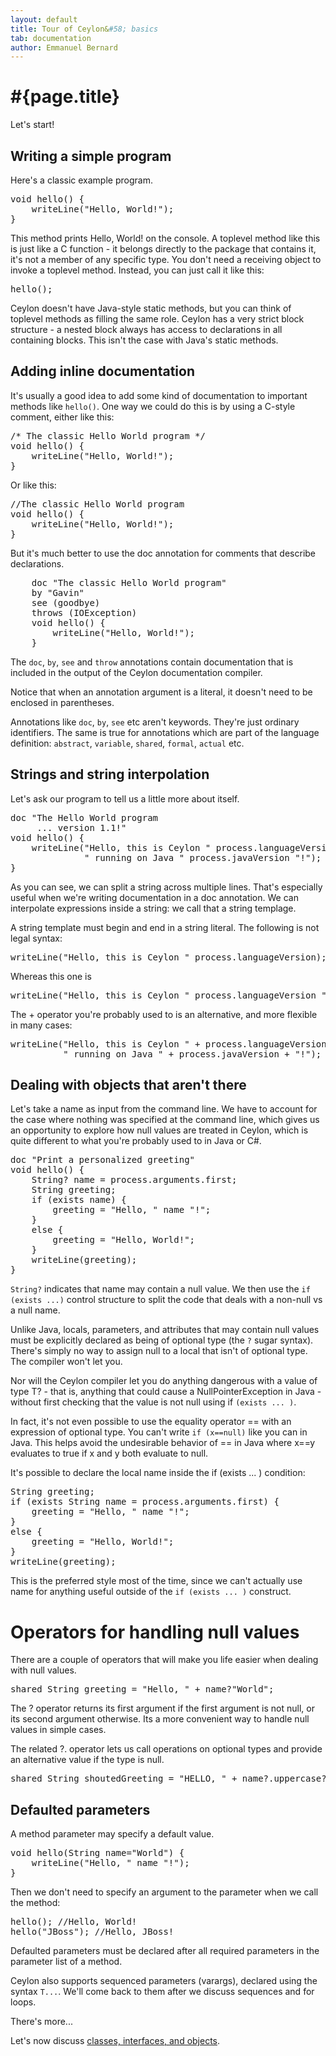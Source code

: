 ```yaml
---
layout: default
title: Tour of Ceylon&#58; basics
tab: documentation
author: Emmanuel Bernard
---
```


# #{page.title}

Let's start!

## Writing a simple program

Here's a classic example program.

<pre class="brush: ceylon">
void hello() {
    writeLine("Hello, World!");
}
</pre>

This method prints Hello, World! on the console. A toplevel method like this is just like a C function - it belongs directly to the package that contains it, it's not a member of any specific type. You don't need a receiving object to invoke a toplevel method. Instead, you can just call it like this:

<pre class="brush: ceylon">
hello();
</pre>

Ceylon doesn't have Java-style static methods, but you can think of toplevel methods as filling the same role. Ceylon has a very strict block structure - a nested block always has access to declarations in all containing blocks. This isn't the case with Java's static methods.

## Adding inline documentation

It's usually a good idea to add some kind of documentation to important methods like `hello()`. One way we could do this is by using a C-style comment, either like this:

<pre class="brush: ceylon">
/* The classic Hello World program */
void hello() {
    writeLine("Hello, World!");
}
</pre>

Or like this:

<pre class="brush: ceylon">
//The classic Hello World program
void hello() {
    writeLine("Hello, World!");
}
</pre>

But it's much better to use the doc annotation for comments that describe declarations.

<pre class="brush: ceylon">
	doc "The classic Hello World program"
	by "Gavin"
	see (goodbye)
	throws (IOException)
	void hello() {
	    writeLine("Hello, World!");
	}
</pre>

The `doc`, `by`, `see` and `throw` annotations contain documentation that is included in the output of the Ceylon documentation compiler.

Notice that when an annotation argument is a literal, it doesn't need to be enclosed in parentheses.

Annotations like `doc`, `by`, `see` etc aren't keywords. They're just ordinary identifiers. The same is true for annotations which are part of the language definition: `abstract`, `variable`, `shared`, `formal`, `actual` etc.

## Strings and string interpolation

Let's ask our program to tell us a little more about itself.

<pre class="brush: ceylon">
doc "The Hello World program
     ... version 1.1!"
void hello() {
    writeLine("Hello, this is Ceylon " process.languageVersion
              " running on Java " process.javaVersion "!");
}
</pre>

As you can see, we can split a string across multiple lines. That's especially useful when we're writing documentation in a doc annotation. We can interpolate expressions inside a string: we call that a string templage.

A string template must begin and end in a string literal. The following is not legal syntax:

<pre class="brush: ceylon">
writeLine("Hello, this is Ceylon " process.languageVersion); //compile error!
</pre>

Whereas this one is

<pre class="brush: ceylon">
writeLine("Hello, this is Ceylon " process.languageVersion "");
</pre>

The + operator you're probably used to is an alternative, and more flexible in many cases:

<pre class="brush: ceylon">
writeLine("Hello, this is Ceylon " + process.languageVersion +
          " running on Java " + process.javaVersion + "!");
</pre>

## Dealing with objects that aren't there

Let's take a name as input from the command line. We have to account for the case where nothing was specified at the command line, which gives us an opportunity to explore how null values are treated in Ceylon, which is quite different to what you're probably used to in Java or C#.

<pre class="brush: ceylon">
doc "Print a personalized greeting"
void hello() {
    String? name = process.arguments.first;
    String greeting;
    if (exists name) {
        greeting = "Hello, " name "!";
    }
    else {
        greeting = "Hello, World!";
    }
    writeLine(greeting);
}
</pre>

`String?` indicates that name may contain a null value. We then use the `if (exists ...)` control structure to split the code that deals with a non-null vs a null name.

Unlike Java, locals, parameters, and attributes that may contain null values must be explicitly declared as being of optional type (the `?` sugar syntax). There's simply no way to assign null to a local that isn't of optional type. The compiler won't let you.

Nor will the Ceylon compiler let you do anything dangerous with a value of type T? - that is, anything that could cause a NullPointerException in Java - without first checking that the value is not null using if `(exists ... )`.

In fact, it's not even possible to use the equality operator == with an expression of optional type. You can't write `if (x==null)` like you can in Java. This helps avoid the undesirable behavior of == in Java where x==y evaluates to true if x and y both evaluate to null.

It's possible to declare the local name inside the if (exists ... ) condition:

<pre class="brush: ceylon">
String greeting;
if (exists String name = process.arguments.first) {
    greeting = "Hello, " name "!";
}
else {
    greeting = "Hello, World!";
}
writeLine(greeting);
</pre>

This is the preferred style most of the time, since we can't actually use name for anything useful outside of the `if (exists ... )` construct.

# Operators for handling null values

There are a couple of operators that will make you life easier when dealing with null values.

<pre class="brush: ceylon">
shared String greeting = "Hello, " + name?"World";
</pre>

The ? operator returns its first argument if the first argument is not null, or its second argument otherwise. Its a more convenient way to handle null values in simple cases.

The related ?. operator lets us call operations on optional types and provide an alternative value if the type is null.

<pre class="brush: ceylon">
shared String shoutedGreeting = "HELLO, " + name?.uppercase?"WORLD";
</pre>

## Defaulted parameters

A method parameter may specify a default value.

<pre class="brush: ceylon">
void hello(String name="World") {
    writeLine("Hello, " name "!");
}
</pre>

Then we don't need to specify an argument to the parameter when we call the method:

<pre class="brush: ceylon">
hello(); //Hello, World!
hello("JBoss"); //Hello, JBoss!
</pre>

Defaulted parameters must be declared after all required parameters in the parameter list of a method.

Ceylon also supports sequenced parameters (varargs), declared using the syntax `T...`. We'll come back to them after we discuss sequences and for loops.

There's more...

Let's now discuss [classes, interfaces, and objects](../classes).


